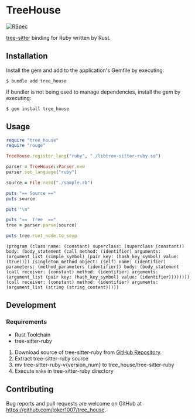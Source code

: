 # TreeHouse
[![RSpec](https://github.com/joker1007/tree_house/actions/workflows/rspec.yml/badge.svg)](https://github.com/joker1007/tree_house/actions/workflows/rspec.yml)

[tree-sitter](https://github.com/tree-sitter/tree-sitter) binding for Ruby written by Rust.

## Installation

Install the gem and add to the application's Gemfile by executing:

    $ bundle add tree_house

If bundler is not being used to manage dependencies, install the gem by executing:

    $ gem install tree_house

## Usage

```ruby
require "tree_house"
require "rouge"

TreeHouse.register_lang("ruby", "./libtree-sitter-ruby.so")

parser = TreeHouse::Parser.new
parser.set_language("ruby")

source = File.read("./sample.rb")

puts "== Source =="
puts source

puts "\n"

puts "==  Tree  =="
tree = parser.parse(source)

puts tree.root_node.to_sexp
```

```
(program (class name: (constant) superclass: (superclass (constant)) body: (body_statement (call method: (identifier) arguments: (argument_list (simple_symbol) (pair key: (hash_key_symbol) value: (true)))) (singleton_method object: (self) name: (identifier) parameters: (method_parameters (identifier)) body: (body_statement (call receiver: (constant) method: (identifier) arguments: (argument_list (pair key: (hash_key_symbol) value: (identifier)))))))) (call receiver: (constant) method: (identifier) arguments: (argument_list (string (string_content)))))
```

## Development

### Requirements

- Rust Toolchain
- tree-sitter-ruby

1. Download source of tree-sitter-ruby from [GitHub Repository](https://github.com/tree-sitter/tree-sitter-ruby).
1. Extract tree-sitter-ruby source
1. mv tree-sitter-ruby-v{version_num} to tree_house/tree-sitter-ruby
1. Execute `make` in tree-sitter-ruby directory

## Contributing

Bug reports and pull requests are welcome on GitHub at https://github.com/joker1007/tree_house.

